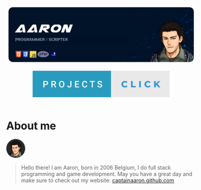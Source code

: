 
<p align="center">
		<img src="images/aarondisplaycard.png">
</p>
<div align="center">
  <a href="https://github.com/CaptainAaron/Projects">
    <img src="https://raw.githubusercontent.com/CaptainAaron/CaptainAaron/87149fba226b159420bead8b5bc8389e215377e6/images/buttons/projects-click.svg">
  </a>
</div>
<br/>
<div>
  <h1>About me</h1>

  <img height="50px" width="50px" src="https://raw.githubusercontent.com/CaptainAaron/CaptainAaron/main/images/aaronprofileicon.webp">
</div>


> Hello there!
> I am Aaron, born in 2006 Belgium,
> I do full stack programming and game development.
> May you have a great day and make sure to check out my website: [captainaaron.github.com](https://captainaaron.github.com/)
<br/>

<div>
	
</div>
